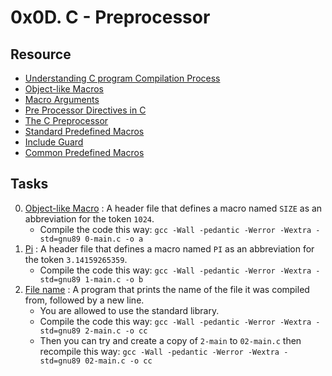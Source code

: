 # 0x0D. C - Preprocessor

## Resource

- [Understanding C program Compilation Process](https://www.youtube.com/watch?v=VDslRumKvRA)
- [Object-like Macros](https://gcc.gnu.org/onlinedocs/gcc-5.1.0/cpp/Object-like-Macros.html#Object-like-Macros)
- [Macro Arguments](https://gcc.gnu.org/onlinedocs/gcc-5.1.0/cpp/Macro-Arguments.html#Macro-Arguments)
- [Pre Processor Directives in C](https://www.youtube.com/watch?v=X6HiYbY3Uak)
- [The C Preprocessor](https://www.cprogramming.com/tutorial/cpreprocessor.html)
- [Standard Predefined Macros](https://gcc.gnu.org/onlinedocs/gcc-5.1.0/cpp/Standard-Predefined-Macros.html#Standard-Predefined-Macros)
- [Include Guard](https://en.wikipedia.org/wiki/Include_guard)
- [Common Predefined Macros](https://gcc.gnu.org/onlinedocs/gcc-5.1.0/cpp/Common-Predefined-Macros.html#Common-Predefined-Macros)

## Tasks

0. [Object-like Macro](./0-object_like_macro.h) : A header file that defines a macro named `SIZE` as an abbreviation for the token `1024`.
	- Compile the code this way: `gcc -Wall -pedantic -Werror -Wextra -std=gnu89 0-main.c -o a`
1. [Pi](./1-pi.h) : A header file that defines a macro named `PI` as an abbreviation for the token `3.14159265359`.
	- Compile the code this way: `gcc -Wall -pedantic -Werror -Wextra -std=gnu89 1-main.c -o b`
2. [File name](./2-main.c) : A program that prints the name of the file it was compiled from, followed by a new line.
	- You are allowed to use the standard library.
	- Compile the code this way: `gcc -Wall -pedantic -Werror -Wextra -std=gnu89 2-main.c -o cc`
	- Then you can try and create a copy of `2-main` to `02-main.c` then recompile this way: `gcc -Wall -pedantic -Werror -Wextra -std=gnu89 02-main.c -o cc`
